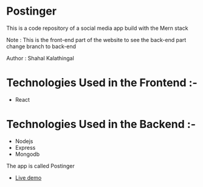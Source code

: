 # Postinger
This is a code repository of a social media app build with the Mern stack

Note : This is the front-end part of the website to see the back-end part change branch to back-end

Author : Shahal Kalathingal

# Technologies Used in the Frontend :-
- React

# Technologies Used in the Backend :-
- Nodejs
- Express
- Mongodb

The app is called Postinger

 - [Live demo](http://postinger.netlify.app)
